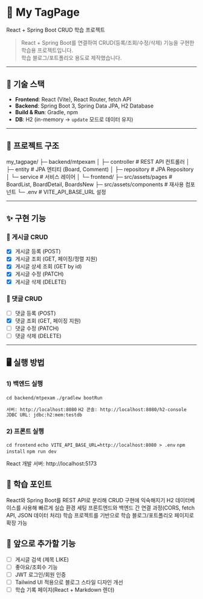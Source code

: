 # 📘 My TagPage
React + Spring Boot CRUD 학습 프로젝트  

> React + Spring Boot를 연결하여 CRUD(등록/조회/수정/삭제) 기능을 구현한 학습용 프로젝트입니다.  
> 학습 블로그/포트폴리오 용도로 제작했습니다.

---

## 🚀 기술 스택
- **Frontend**: React (Vite), React Router, fetch API  
- **Backend**: Spring Boot 3, Spring Data JPA, H2 Database  
- **Build & Run**: Gradle, npm  
- **DB**: H2 (in-memory → `update` 모드로 데이터 유지)

---

## 📂 프로젝트 구조
my_tagpage/
├─ backend/mtpexam
│ ├─ controller # REST API 컨트롤러
│ ├─ entity # JPA 엔티티 (Board, Comment)
│ ├─ repository # JPA Repository
│ └─ service # 서비스 레이어
│
└─ frontend/
├─ src/assets/pages # BoardList, BoardDetail, BoardsNew
├─ src/assets/components # 재사용 컴포넌트
└─ .env # VITE_API_BASE_URL 설정


---

## ✨ 구현 기능

### 📌 게시글 CRUD
- [x] 게시글 등록 (POST)  
- [x] 게시글 조회 (GET, 페이징/정렬 지원)  
- [x] 게시글 상세 조회 (GET by id)  
- [x] 게시글 수정 (PATCH)  
- [x] 게시글 삭제 (DELETE)  

### 📌 댓글 CRUD
- [ ] 댓글 등록 (POST)  
- [x] 댓글 조회 (GET, 페이징 지원)  
- [ ] 댓글 수정 (PATCH)  
- [ ] 댓글 삭제 (DELETE)  

---

## 🖥 실행 방법

### 1) 백엔드 실행

`cd backend/mtpexam`
`./gradlew bootRun`

`서버: http://localhost:8080`
`H2 콘솔: http://localhost:8080/h2-console`
`JDBC URL: jdbc:h2:mem:testdb`


### 2) 프론트 실행

`cd frontend`
`echo VITE_API_BASE_URL=http://localhost:8080 > .env`
`npm install`
`npm run dev`

React 개발 서버: http://localhost:5173


## 📖 학습 포인트

React와 Spring Boot를 REST API로 분리해 CRUD 구현에 익숙해지기
H2 데이터베이스를 사용해 빠르게 실습 환경 세팅
프론트엔드와 백엔드 간 연결 과정(CORS, fetch API, JSON 데이터 처리) 학습
프로젝트를 기반으로 학습 블로그/포트폴리오 페이지로 확장 가능

## 🔮 앞으로 추가할 기능

- [ ] 게시글 검색 (제목 LIKE)
- [ ] 좋아요/조회수 기능
- [ ] JWT 로그인/회원 인증
- [ ] Tailwind UI 적용으로 블로그 스타일 디자인 개선
- [ ] 학습 기록 페이지(React + Markdown 렌더)